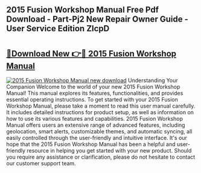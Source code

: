 ## 2015 Fusion Workshop Manual Free Pdf Download - Part-Pj2 New Repair Owner Guide - User Service Edition ZIcpD

# <h2><a href="http://bc80251.oget.top/?id=2015+Fusion+Workshop+Manual">🔗Download New 👉🔴 2015 Fusion Workshop Manual</a></h2>

[![2015 Fusion Workshop Manual new download](https://i.imgur.com/5g1atiW.png)](http://bc80251.oget.top/?id=2015+Fusion+Workshop+Manual)
Understanding Your Companion Welcome to the world of your new 2015 Fusion Workshop Manual! This manual explores its features, functionalities, and provides essential operating instructions. To get started with your 2015 Fusion Workshop Manual, please take a moment to read this user manual carefully. It includes detailed instructions for product setup, as well as information on how to use its various features and capabilities. 2015 Fusion Workshop Manual offers users an extensive range of advanced features, including geolocation, smart alerts, customizable themes, and automatic syncing, all easily controlled through the user-friendly and intuitive interface. It's our hope that the 2015 Fusion Workshop Manual has been a helpful and user-friendly resource in helping you get started with your new product. Should you require any assistance or clarification, please do not hesitate to contact our customer support team.

